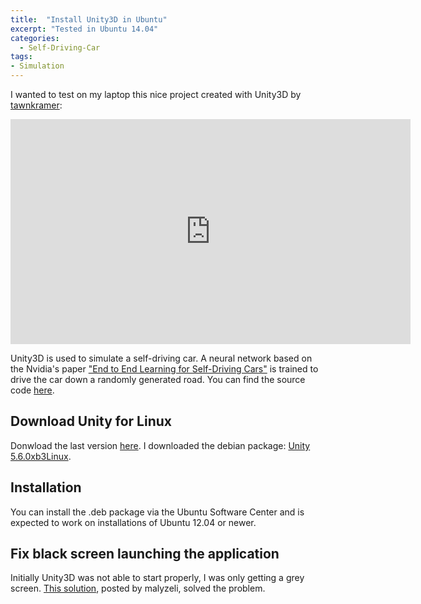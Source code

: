 ```yaml
---
title:  "Install Unity3D in Ubuntu"
excerpt: "Tested in Ubuntu 14.04"
categories: 
  - Self-Driving-Car
tags:
- Simulation
---
```



I wanted to test on my laptop this nice project created with Unity3D by [tawnkramer](https://github.com/tawnkramer):



<iframe width="640" height="360" src="https://www.youtube.com/embed/e0AFMilaeMI" frameborder="0" allowfullscreen></iframe>



Unity3D is used to simulate a self-driving car. A neural network based on the Nvidia's paper ["End to End Learning for Self-Driving Cars"](https://images.nvidia.com/content/tegra/automotive/images/2016/solutions/pdf/end-to-end-dl-using-px.pdf) is trained to drive the car down a randomly generated road. You can find the source code [here](https://github.com/tawnkramer/sdsandbox).



## Download Unity for Linux

Donwload the last version [here](https://forum.unity3d.com/threads/unity-on-linux-release-notes-and-known-issues.350256/). I downloaded the debian package: [Unity 5.6.0xb3Linux](http://beta.unity3d.com/download/35e1927e3b6b/public_download.html).

## Installation
You can install the .deb package via the Ubuntu Software Center and is expected to work on installations of Ubuntu 12.04 or newer.

## Fix black screen launching the application
Initially Unity3D was not able to start properly, I was only getting a grey screen. [This solution](https://forum.unity3d.com/threads/dark-grey-screen-fix.448936/), posted by malyzeli, solved the problem.